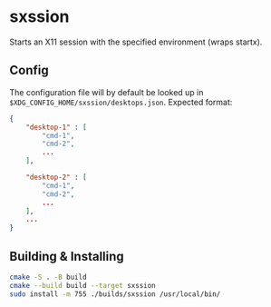 # sxssion

Starts an X11 session with the specified environment (wraps startx).

## Config

The configuration file will by default be looked up in `$XDG_CONFIG_HOME/sxssion/desktops.json`.
Expected format:
```json
{
    "desktop-1" : [
        "cmd-1",
        "cmd-2",
        ...
    ],

    "desktop-2" : [
        "cmd-1",
        "cmd-2",
        ...
    ],
    ...
}
```

## Building & Installing

```sh
cmake -S . -B build
cmake --build build --target sxssion
sudo install -m 755 ./builds/sxssion /usr/local/bin/
```
